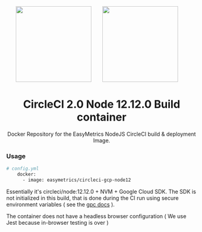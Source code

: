<div align="center">
  <img width="200" height="200"
    src="https://cdn.worldvectorlogo.com/logos/circleci.svg">
  <a href="https://github.com/easymetrics">
    <img width="200" height="200" vspace="" hspace="25"
      src="https://cdn.worldvectorlogo.com/logos/easymetrics-inc.svg">
  </a>
  <h1>CircleCI 2.0 Node 12.12.0 Build container</h1>
  <p>Docker Repository for the EasyMetrics NodeJS CircleCI build & deployment Image.<p>
</div>

### Usage
```bash
# config.yml
    docker:
      - image: easymetrics/circleci-gcp-node12
```

Essentially it's circleci/node:12.12.0 + NVM + Google Cloud SDK. The SDK is not initialized in this build, that is done during the CI run using secure environment variables ( see the [gpc docs](https://circleci.com/docs/2.0/google-container-engine/) ).

The container does not have a headless browser configuration ( We use Jest because in-browser testing is over ) 
